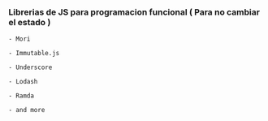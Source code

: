 

### Librerias de JS para programacion funcional ( Para no cambiar el estado ) 

    - Mori

    - Immutable.js

    - Underscore

    - Lodash

    - Ramda

    - and more


